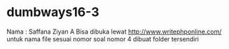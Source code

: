 # dumbways16-3
Nama : Saffana Ziyan A
Bisa dibuka lewat http://www.writephponline.com/
untuk nama file sesuai nomor soal
nomor 4 dibuat folder tersendiri
